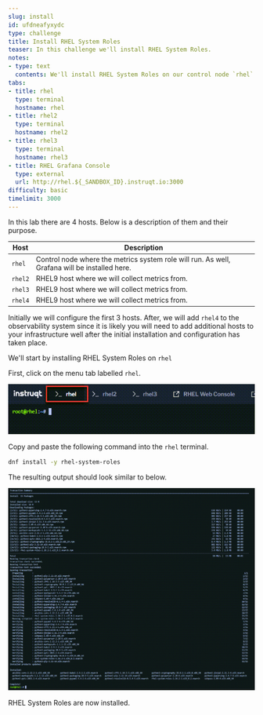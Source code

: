 ```yaml
---
slug: install
id: ufdneafyxydc
type: challenge
title: Install RHEL System Roles
teaser: In this challenge we'll install RHEL System Roles.
notes:
- type: text
  contents: We'll install RHEL System Roles on our control node `rhel`.
tabs:
- title: rhel
  type: terminal
  hostname: rhel
- title: rhel2
  type: terminal
  hostname: rhel2
- title: rhel3
  type: terminal
  hostname: rhel3
- title: RHEL Grafana Console
  type: external
  url: http://rhel.${_SANDBOX_ID}.instruqt.io:3000
difficulty: basic
timelimit: 3000
---
```

In this lab there are 4 hosts. Below is a description of them and their purpose.

| Host | Description |
|------|-----------------------------------------------------|
| `rhel` | Control node where the metrics system role will run. As well, Grafana will be installed here. |
| `rhel2` | RHEL9 host where we will collect metrics from.      |
| `rhel3` | RHEL9 host where we will collect metrics from.      |
| `rhel4` | RHEL9 host where we will collect metrics from.      |

Initially we will configure the first 3 hosts. After, we will add `rhel4` to the observability system since it is likely you will need to add additional hosts to your infrastructure well after the initial installation and configuration has taken place.

We'll start by installing RHEL System Roles on `rhel`

First, click on the menu tab labelled `rhel`.

![rhel tab](../assets/rhel_tab.png)

Copy and paste the following command into the `rhel` terminal.

```bash
dnf install -y rhel-system-roles
```

The resulting output should look similar to below.

![output](../assets/dnf_output.png)

RHEL System Roles are now installed.

